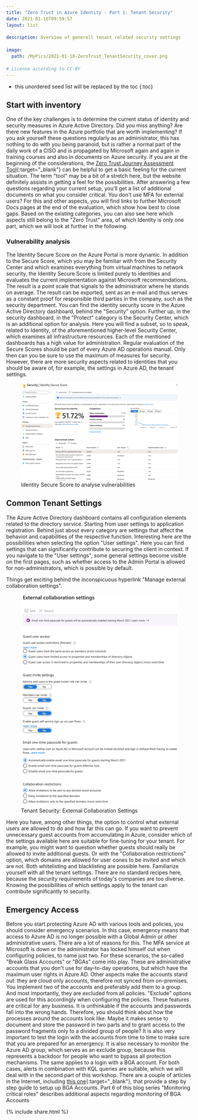 ```yaml
---
title: "Zero Trust in Azure Identity - Part 1: Tenant Security"
date: 2021-01-16T09:59:57
layout: list

description: Overview of generell tenant related security settings

image:
  path: /MyPics/2021-01-18-ZeroTrust_TenantSecurity_cover.png

# License according to CC-BY
---
```


* this unordered seed list will be replaced by the toc
{:toc}

## Start with inventory

One of the key challenges is to determine the current status of identity and security measures in Azure Active Directory. Did you miss anything? Are there new features in the Azure portfolio that are worth implementing? If you ask yourself these questions regularly as an administrator, this has nothing to do with you being paranoid, but is rather a normal part of the daily work of a CISO and is propagated by Microsoft again and again in training courses and also in documents on Azure security.
If you are at the beginning of the considerations, the [Zero Trust Journey Assessment Tool](https://www.microsoft.com/security/blog/2020/04/02/announcing-microsoft-zero-trust-assessment-tool/){:target="_blank"} can be helpful to get a basic feeling for the current situation.
The term "tool" may be a bit of a stretch here, but the website definitely assists in getting a feel for the possibilities. After answering a few questions regarding your current setup, you'll get a list of additional documents on what you consider critical. You don't use MFA for external users? For this and other aspects, you will find links to further Microsoft Docs pages at the end of the evaluation, which show how best to close gaps.
Based on the existing categories, you can also see here which aspects still belong to the "Zero Trust" area, of which Identity is only one part, which we will look at further in the following.

### Vulnerability analysis

The Identity Secure Score on the Azure Portal is more dynamic. In addition to the Secure Score, which you may be familiar with from the Security Center and which examines everything from virtual machines to network security, the Identity Secure Score is limited purely to identities and evaluates the current implementation against Microsoft recommendations. The result is a point scale that signals to the administrator where he stands on average. The result can be exported, sent as an e-mail and thus serves as a constant proof for responsible third parties in the company, such as the security department. You can find the identity security score in the Azure Active Directory dashboard, behind the "Security" option.
Further up, in the security dashboard, in the "Protect" category is the Security Center, which is an additional option for analysis. Here you will find a subset, so to speak, related to Identity, of the aforementioned higher-level Security Center, which examines all infrastructure resources.
Each of the mentioned dashboards has a high value for administration. Regular evaluation of the Secure Scores should be part of every Azure AD operations manual. Only then can you be sure to use the maximum of measures for security. However, there are more security aspects related to identities that you should be aware of, for example, the settings in Azure AD, the tenant settings.

<figure class="medium">
  <a href="/MyPics/2021-01-14-ZeroTrust_Tenant_Security_II.png"><img src="/MyPics/2021-01-14-ZeroTrust_Tenant_Security_II.png"></a>
  <figcaption>Identity Secure Score to analyse vulnerabilities</figcaption>
</figure>

## Common Tenant Settings

The Azure Active Directory dashboard contains all configuration elements related to the directory service. Starting from user settings to application registration. Behind just about every category are settings that affect the behavior and capabilities of the respective function. Interesting here are the possibilities when selecting the option "User settings". Here you can find settings that can significantly contribute to securing the client in context. If you navigate to the "User settings", some general settings become visible on the first pages, such as whether access to the Admin Portal is allowed for non-administrators, which is possible by default.

Things get exciting behind the inconspicuous hyperlink "Manage external collaboration settings".
<figure class="medium">
  <a href="/MyPics/2021-01-14-ZeroTrust_Tenant_Security_I.png"><img src="/MyPics/2021-01-14-ZeroTrust_Tenant_Security_I.png"></a>
  <figcaption>Tenant Security: External Collaboration Settings</figcaption>
</figure>
Here you have, among other things, the option to control what external users are allowed to do and how far this can go. If you want to prevent unnecessary guest accounts from accumulating in Azure, consider which of the settings available here are suitable for fine-tuning for your tenant. For example, you might want to question whether guests should really be allowed to invite additional guests. Or with the "Collaboration restrictions" option, which domains are allowed for user cones to be invited and which are not. Both whitelisting and blacklisting are possible here.
Familiarize yourself with all the tenant settings. There are no standard recipes here, because the security requirements of today's companies are too diverse. Knowing the possibilities of which settings apply to the tenant can contribute significantly to security.

## Emergency Access

Before you start protecting Azure AD with various tools and policies, you should consider emergency scenarios. In this case, emergency means that access to Azure AD is no longer possible with a Global Admin or other administrative users. There are a lot of reasons for this. The MFA service at Microsoft is down or the administrator has locked himself out when configuring policies, to name just two. For these scenarios, the so-called "Break Glass Accounts" or "BGAs" come into play. These are administrative accounts that you don't use for day-to-day operations, but which have the maximum user rights in Azure AD. Other aspects make the accounts stand out: they are cloud only accounts, therefore not synced from on-premises. You implement two of the accounts and preferably add them to a group. And most importantly, they are excluded from all policies. "Exclude" options are used for this accordingly when configuring the policies. These features are critical for any business. It is unthinkable if the accounts and passwords fall into the wrong hands. Therefore, you should think about how the processes around the accounts look like. Maybe it makes sense to document and store the password in two parts and to grant access to the password fragments only to a divided group of people? It is also very important to test the login with the accounts from time to time to make sure that you are prepared for an emergency. It is also necessary to monitor the Azure AD group, which serves as an exclude group, because this represents a backdoor for people who want to bypass all protection mechanisms. The same applies to a login with a BGA account. For both cases, alerts in combination with KQL queries are suitable, which we will deal with in the second part of this workshop. There are a couple of articles in the Internet, including [this one](https://docs.microsoft.com/de-de/azure/active-directory/users-groups-roles/directory-emergency-access){:target="_blank"}, that provide a step by step guide to setup up BGA Accounts.
Part 6 of this blog series "Monitoring critical roles" describes additional aspects regarding monitoring of BGA Accounts

{% include  share.html %}

